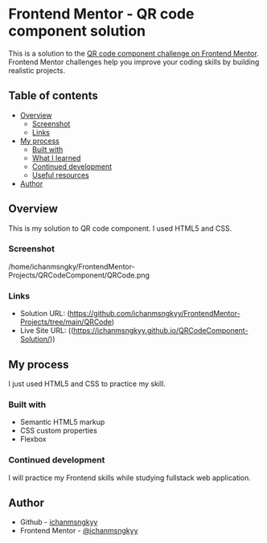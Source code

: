 # Frontend Mentor - QR code component solution

This is a solution to the [QR code component challenge on Frontend Mentor](https://www.frontendmentor.io/challenges/qr-code-component-iux_sIO_H). Frontend Mentor challenges help you improve your coding skills by building realistic projects. 

## Table of contents

- [Overview](#overview)
  - [Screenshot](#screenshot)
  - [Links](#links)
- [My process](#my-process)
  - [Built with](#built-with)
  - [What I learned](#what-i-learned)
  - [Continued development](#continued-development)
  - [Useful resources](#useful-resources)
- [Author](#author)

## Overview

This is my solution to QR code component. I used HTML5 and CSS.


### Screenshot

/home/ichanmsngky/FrontendMentor-Projects/QRCodeComponent/QRCode.png



### Links

- Solution URL: (https://github.com/ichanmsngkyy/FrontendMentor-Projects/tree/main/QRCode)
- Live Site URL: ((https://ichanmsngkyy.github.io/QRCodeComponent-Solution/))

## My process
I just used HTML5 and CSS to practice my skill.

### Built with

- Semantic HTML5 markup
- CSS custom properties
- Flexbox

### Continued development

I will practice my Frontend skills while studying fullstack web application.

## Author

- Github - [ichanmsngkyy](https://github.com/ichanmsngkyy)
- Frontend Mentor - [@ichanmsngkyy](https://www.frontendmentor.io/profile/ichanmsngkyy)
